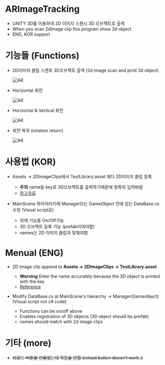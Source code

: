 # ARImageTracking
- UNITY 3D를 이용하여 2D 이미지 스캔시 3D 오브젝트로 출력
- When you scan 2dImage clip this program show 3d object
- ENG, KOR support

# 기능들 (Functions)

- 2D이미지 클립 스캔후 3D오브젝트 출력 (2d image scan and print 3d object)

    ![AR](https://github.com/KoreanThinker/ARImageTracking/blob/master/Gifs/1.gif?raw=true)
    
- Horizontal 회전

    ![AR](https://github.com/KoreanThinker/ARImageTracking/blob/master/Gifs/2.gif?raw=true)

- Horizontal & Vertical 회전

    ![AR](https://github.com/KoreanThinker/ARImageTracking/blob/master/Gifs/3.gif?raw=true)

- 회전 복귀 (rotation return)

    ![AR](https://github.com/KoreanThinker/ARImageTracking/blob/master/Gifs/4.gif?raw=true)

# 사용법 (KOR)
- Assets -> 2DImageClips에서 TestLibrary.asset 에다 2D이미지 클립 등록
    - **주의** name을 key로 3D오브젝트를 출력하기때문에 정확히 입력바람
    - [참고자료](https://docs.unity3d.com/Packages/com.unity.xr.arsubsystems@2.1/manual/image-tracking.html)

- MainScene 하이어러키에 Manager라는 GameObject 안에 있는 DataBase.cs 수정 (Visual script로)
    - 위에 기능들 On/Off가능
    - 3D 오브젝트 등록 가능 (prefab이여야함)
    - names는 2D 이미지 클립과 맞춰야함

# Menual (ENG)
- 2D image clip append to **Assets -> 2DImageClips -> TestLibrary.asset**
    - **Warning**  Enter the name accurately because the 3D object is printed with the key
    - [Reference](https://docs.unity3d.com/Packages/com.unity.xr.arsubsystems@2.1/manual/image-tracking.html)

- Modify DataBase.cs at MainScene's hierarchy -> Manager(Gameobject) (Visual script not c# code)
    - Functions can be on/off above
    - Enables registration of 3D objects (3D object should be prefab)
    - names should match with 2d image clips


# 기타 (more)

- ~~리로드 버튼을 만들었는데 작동을 안함 (reload butten doesn't work..)~~
